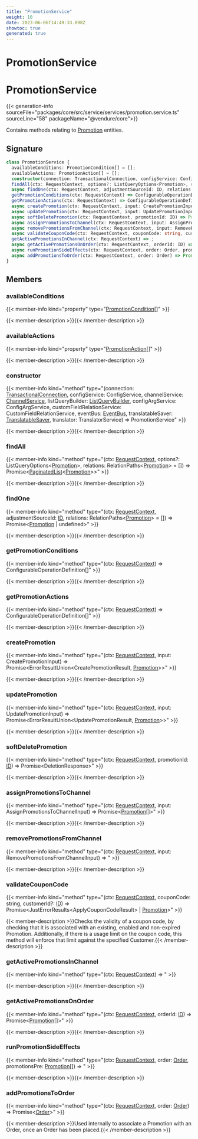 ```yaml
---
title: "PromotionService"
weight: 10
date: 2023-06-06T14:49:33.898Z
showtoc: true
generated: true
---
```

<!-- This file was generated from the Vendure source. Do not modify. Instead, re-run the "docs:build" script -->

# PromotionService
<div class="symbol">


# PromotionService

{{< generation-info sourceFile="packages/core/src/service/services/promotion.service.ts" sourceLine="58" packageName="@vendure/core">}}

Contains methods relating to <a href='/typescript-api/entities/promotion#promotion'>Promotion</a> entities.

## Signature

```TypeScript
class PromotionService {
  availableConditions: PromotionCondition[] = [];
  availableActions: PromotionAction[] = [];
  constructor(connection: TransactionalConnection, configService: ConfigService, channelService: ChannelService, listQueryBuilder: ListQueryBuilder, configArgService: ConfigArgService, customFieldRelationService: CustomFieldRelationService, eventBus: EventBus, translatableSaver: TranslatableSaver, translator: TranslatorService)
  findAll(ctx: RequestContext, options?: ListQueryOptions<Promotion>, relations: RelationPaths<Promotion> = []) => Promise<PaginatedList<Promotion>>;
  async findOne(ctx: RequestContext, adjustmentSourceId: ID, relations: RelationPaths<Promotion> = []) => Promise<Promotion | undefined>;
  getPromotionConditions(ctx: RequestContext) => ConfigurableOperationDefinition[];
  getPromotionActions(ctx: RequestContext) => ConfigurableOperationDefinition[];
  async createPromotion(ctx: RequestContext, input: CreatePromotionInput) => Promise<ErrorResultUnion<CreatePromotionResult, Promotion>>;
  async updatePromotion(ctx: RequestContext, input: UpdatePromotionInput) => Promise<ErrorResultUnion<UpdatePromotionResult, Promotion>>;
  async softDeletePromotion(ctx: RequestContext, promotionId: ID) => Promise<DeletionResponse>;
  async assignPromotionsToChannel(ctx: RequestContext, input: AssignPromotionsToChannelInput) => Promise<Promotion[]>;
  async removePromotionsFromChannel(ctx: RequestContext, input: RemovePromotionsFromChannelInput) => ;
  async validateCouponCode(ctx: RequestContext, couponCode: string, customerId?: ID) => Promise<JustErrorResults<ApplyCouponCodeResult> | Promotion>;
  getActivePromotionsInChannel(ctx: RequestContext) => ;
  async getActivePromotionsOnOrder(ctx: RequestContext, orderId: ID) => Promise<Promotion[]>;
  async runPromotionSideEffects(ctx: RequestContext, order: Order, promotionsPre: Promotion[]) => ;
  async addPromotionsToOrder(ctx: RequestContext, order: Order) => Promise<Order>;
}
```
## Members

### availableConditions

{{< member-info kind="property" type="<a href='/typescript-api/promotions/promotion-condition#promotioncondition'>PromotionCondition</a>[]"  >}}

{{< member-description >}}{{< /member-description >}}

### availableActions

{{< member-info kind="property" type="<a href='/typescript-api/promotions/promotion-action#promotionaction'>PromotionAction</a>[]"  >}}

{{< member-description >}}{{< /member-description >}}

### constructor

{{< member-info kind="method" type="(connection: <a href='/typescript-api/data-access/transactional-connection#transactionalconnection'>TransactionalConnection</a>, configService: ConfigService, channelService: <a href='/typescript-api/services/channel-service#channelservice'>ChannelService</a>, listQueryBuilder: <a href='/typescript-api/data-access/list-query-builder#listquerybuilder'>ListQueryBuilder</a>, configArgService: ConfigArgService, customFieldRelationService: CustomFieldRelationService, eventBus: <a href='/typescript-api/events/event-bus#eventbus'>EventBus</a>, translatableSaver: <a href='/typescript-api/service-helpers/translatable-saver#translatablesaver'>TranslatableSaver</a>, translator: TranslatorService) => PromotionService"  >}}

{{< member-description >}}{{< /member-description >}}

### findAll

{{< member-info kind="method" type="(ctx: <a href='/typescript-api/request/request-context#requestcontext'>RequestContext</a>, options?: ListQueryOptions&#60;<a href='/typescript-api/entities/promotion#promotion'>Promotion</a>&#62;, relations: RelationPaths&#60;<a href='/typescript-api/entities/promotion#promotion'>Promotion</a>&#62; = []) => Promise&#60;<a href='/typescript-api/common/paginated-list#paginatedlist'>PaginatedList</a>&#60;<a href='/typescript-api/entities/promotion#promotion'>Promotion</a>&#62;&#62;"  >}}

{{< member-description >}}{{< /member-description >}}

### findOne

{{< member-info kind="method" type="(ctx: <a href='/typescript-api/request/request-context#requestcontext'>RequestContext</a>, adjustmentSourceId: <a href='/typescript-api/common/id#id'>ID</a>, relations: RelationPaths&#60;<a href='/typescript-api/entities/promotion#promotion'>Promotion</a>&#62; = []) => Promise&#60;<a href='/typescript-api/entities/promotion#promotion'>Promotion</a> | undefined&#62;"  >}}

{{< member-description >}}{{< /member-description >}}

### getPromotionConditions

{{< member-info kind="method" type="(ctx: <a href='/typescript-api/request/request-context#requestcontext'>RequestContext</a>) => ConfigurableOperationDefinition[]"  >}}

{{< member-description >}}{{< /member-description >}}

### getPromotionActions

{{< member-info kind="method" type="(ctx: <a href='/typescript-api/request/request-context#requestcontext'>RequestContext</a>) => ConfigurableOperationDefinition[]"  >}}

{{< member-description >}}{{< /member-description >}}

### createPromotion

{{< member-info kind="method" type="(ctx: <a href='/typescript-api/request/request-context#requestcontext'>RequestContext</a>, input: CreatePromotionInput) => Promise&#60;ErrorResultUnion&#60;CreatePromotionResult, <a href='/typescript-api/entities/promotion#promotion'>Promotion</a>&#62;&#62;"  >}}

{{< member-description >}}{{< /member-description >}}

### updatePromotion

{{< member-info kind="method" type="(ctx: <a href='/typescript-api/request/request-context#requestcontext'>RequestContext</a>, input: UpdatePromotionInput) => Promise&#60;ErrorResultUnion&#60;UpdatePromotionResult, <a href='/typescript-api/entities/promotion#promotion'>Promotion</a>&#62;&#62;"  >}}

{{< member-description >}}{{< /member-description >}}

### softDeletePromotion

{{< member-info kind="method" type="(ctx: <a href='/typescript-api/request/request-context#requestcontext'>RequestContext</a>, promotionId: <a href='/typescript-api/common/id#id'>ID</a>) => Promise&#60;DeletionResponse&#62;"  >}}

{{< member-description >}}{{< /member-description >}}

### assignPromotionsToChannel

{{< member-info kind="method" type="(ctx: <a href='/typescript-api/request/request-context#requestcontext'>RequestContext</a>, input: AssignPromotionsToChannelInput) => Promise&#60;<a href='/typescript-api/entities/promotion#promotion'>Promotion</a>[]&#62;"  >}}

{{< member-description >}}{{< /member-description >}}

### removePromotionsFromChannel

{{< member-info kind="method" type="(ctx: <a href='/typescript-api/request/request-context#requestcontext'>RequestContext</a>, input: RemovePromotionsFromChannelInput) => "  >}}

{{< member-description >}}{{< /member-description >}}

### validateCouponCode

{{< member-info kind="method" type="(ctx: <a href='/typescript-api/request/request-context#requestcontext'>RequestContext</a>, couponCode: string, customerId?: <a href='/typescript-api/common/id#id'>ID</a>) => Promise&#60;JustErrorResults&#60;ApplyCouponCodeResult&#62; | <a href='/typescript-api/entities/promotion#promotion'>Promotion</a>&#62;"  >}}

{{< member-description >}}Checks the validity of a coupon code, by checking that it is associated with an existing,
enabled and non-expired Promotion. Additionally, if there is a usage limit on the coupon code,
this method will enforce that limit against the specified Customer.{{< /member-description >}}

### getActivePromotionsInChannel

{{< member-info kind="method" type="(ctx: <a href='/typescript-api/request/request-context#requestcontext'>RequestContext</a>) => "  >}}

{{< member-description >}}{{< /member-description >}}

### getActivePromotionsOnOrder

{{< member-info kind="method" type="(ctx: <a href='/typescript-api/request/request-context#requestcontext'>RequestContext</a>, orderId: <a href='/typescript-api/common/id#id'>ID</a>) => Promise&#60;<a href='/typescript-api/entities/promotion#promotion'>Promotion</a>[]&#62;"  >}}

{{< member-description >}}{{< /member-description >}}

### runPromotionSideEffects

{{< member-info kind="method" type="(ctx: <a href='/typescript-api/request/request-context#requestcontext'>RequestContext</a>, order: <a href='/typescript-api/entities/order#order'>Order</a>, promotionsPre: <a href='/typescript-api/entities/promotion#promotion'>Promotion</a>[]) => "  >}}

{{< member-description >}}{{< /member-description >}}

### addPromotionsToOrder

{{< member-info kind="method" type="(ctx: <a href='/typescript-api/request/request-context#requestcontext'>RequestContext</a>, order: <a href='/typescript-api/entities/order#order'>Order</a>) => Promise&#60;<a href='/typescript-api/entities/order#order'>Order</a>&#62;"  >}}

{{< member-description >}}Used internally to associate a Promotion with an Order, once an Order has been placed.{{< /member-description >}}


</div>
